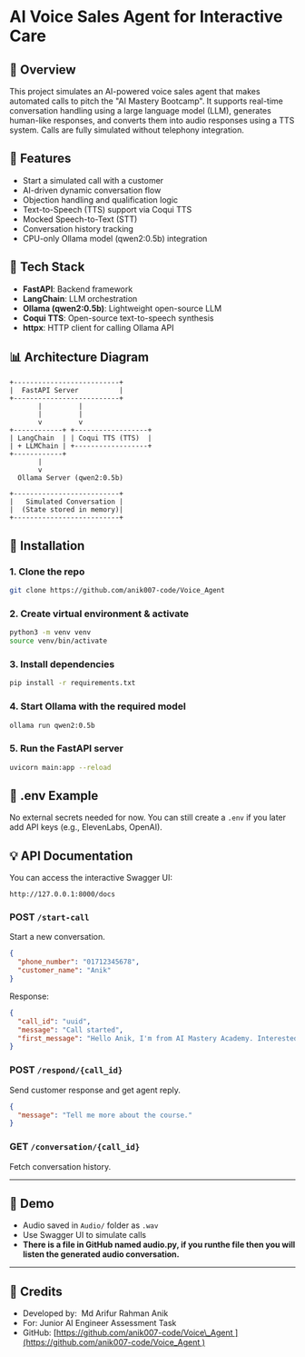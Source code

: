 # AI Voice Sales Agent for Interactive Care

## 🌟 Overview

This project simulates an AI-powered voice sales agent that makes automated calls to pitch the "AI Mastery Bootcamp". It supports real-time conversation handling using a large language model (LLM), generates human-like responses, and converts them into audio responses using a TTS system. Calls are fully simulated without telephony integration.

## 🤝 Features

* Start a simulated call with a customer
* AI-driven dynamic conversation flow
* Objection handling and qualification logic
* Text-to-Speech (TTS) support via Coqui TTS
* Mocked Speech-to-Text (STT)
* Conversation history tracking
* CPU-only Ollama model (qwen2:0.5b) integration

## 🚀 Tech Stack

* **FastAPI**: Backend framework
* **LangChain**: LLM orchestration
* **Ollama (qwen2:0.5b)**: Lightweight open-source LLM
* **Coqui TTS**: Open-source text-to-speech synthesis
* **httpx**: HTTP client for calling Ollama API

## 📊 Architecture Diagram

```
+--------------------------+
|  FastAPI Server          |
+--------------------------+
       |         |           
       |         |
       v         v
+------------+ +------------------+
| LangChain  | | Coqui TTS (TTS)  |
| + LLMChain | +------------------+
+------------+
       |
       v
  Ollama Server (qwen2:0.5b)

+--------------------------+
|   Simulated Conversation |
|  (State stored in memory)|
+--------------------------+
```

## 🔧 Installation

### 1. Clone the repo

```bash
git clone https://github.com/anik007-code/Voice_Agent 

```

### 2. Create virtual environment & activate

```bash
python3 -m venv venv
source venv/bin/activate
```

### 3. Install dependencies

```bash
pip install -r requirements.txt
```

### 4. Start Ollama with the required model

```bash
ollama run qwen2:0.5b
```

### 5. Run the FastAPI server

```bash
uvicorn main:app --reload
```

## 🔐 .env Example

No external secrets needed for now. You can still create a `.env` if you later add API keys (e.g., ElevenLabs, OpenAI).

## 💡 API Documentation

You can access the interactive Swagger UI:

```
http://127.0.0.1:8000/docs
```

### POST `/start-call`

Start a new conversation.

```json
{
  "phone_number": "01712345678",
  "customer_name": "Anik"
}
```

Response:

```json
{
  "call_id": "uuid",
  "message": "Call started",
  "first_message": "Hello Anik, I'm from AI Mastery Academy. Interested in AI skills?"
}
```

### POST `/respond/{call_id}`

Send customer response and get agent reply.

```json
{
  "message": "Tell me more about the course."
}
```

### GET `/conversation/{call_id}`

Fetch conversation history.

---

## 🎥 Demo

* Audio saved in `Audio/` folder as `.wav`
* Use Swagger UI to simulate calls
* **There is a file in GitHub named audio.py, if you runthe file then you will listen the generated audio conversation.** 

---

## 🚀 Credits

* Developed by:  Md Arifur Rahman Anik
* For: Junior AI Engineer Assessment Task
* GitHub: [https://github.com/anik007-code/Voice\_Agent ](https://github.com/anik007-code/Voice_Agent )
